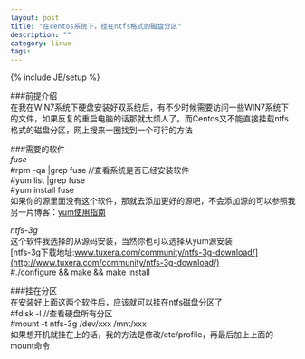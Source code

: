 ```yaml
---
layout: post
title: "在centos系统下，挂在ntfs格式的磁盘分区"
description: ""
category: linux
tags: 
---
```

{% include JB/setup %}

###前提介绍  
在我在WIN7系统下硬盘安装好双系统后，有不少时候需要访问一些WIN7系统下的文件，如果反复的重启电脑的话那就太烦人了。而Centos又不能直接挂载ntfs格式的磁盘分区，网上搜来一圈找到一个可行的方法  

###需要的软件  
*fuse*  
	#rpm -qa |grep fuse //查看系统是否已经安装软件  
	#yum list |grep fuse  
	#yum install fuse  
如果你的源里面没有这个软件，那就去添加更好的源吧，不会添加源的可以参照我另一片博客：[yum使用指南](http://perthcharles.github.com/centos6.4/2013/03/18/yum-using)  

*ntfs-3g*  
这个软件我选择的从源码安装，当然你也可以选择从yum源安装  
[ntfs-3g下载地址:www.tuxera.com/community/ntfs-3g-download/](http://www.tuxera.com/community/ntfs-3g-download/)  
	#./configure && make && make install  

###挂在分区  
在安装好上面这两个软件后，应该就可以挂在ntfs磁盘分区了  
	#fdisk -l //查看硬盘所有分区  
	#mount -t ntfs-3g /dev/xxx /mnt/xxx  
如果想开机就挂在上的话，我的方法是修改/etc/profile，再最后加上上面的mount命令  

